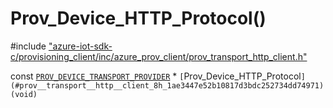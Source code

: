 # Prov_Device_HTTP_Protocol()

\#include ["azure-iot-sdk-c/provisioning_client/inc/azure_prov_client/prov_transport_http_client.h"](../iot-c-ref-prov-transport-http-client-h.md)  

const [`PROV_DEVICE_TRANSPORT_PROVIDER`](#prov__transport_8h_1aa76debb63f18e60e1286841c637b3002) * `[`Prov_Device_HTTP_Protocol`](#prov__transport__http__client_8h_1ae3447e52b10817d3bdc252734dd74971)(void)`

